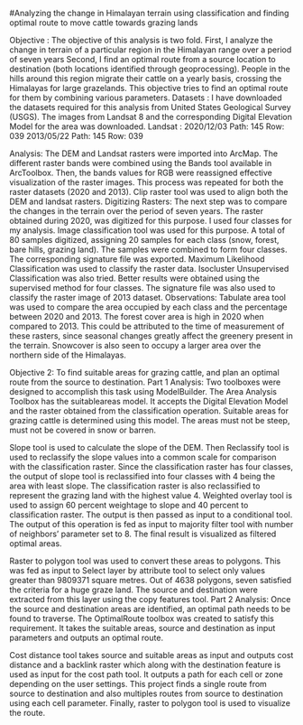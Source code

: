 #Analyzing the change in Himalayan terrain using classification and finding optimal route to move cattle towards grazing lands


Objective : The objective of this analysis is two fold. 
First, I analyze the change in terrain of a particular region in the Himalayan range over a period of seven years
Second, I find an optimal route from a source location to destination (both locations identified through geoprocessing). People in the hills around this region migrate their cattle on a yearly basis, crossing the Himalayas for large grazelands. This objective tries to find an optimal route for them by combining various parameters.
Datasets : I have downloaded the datasets required for this analysis from United States Geological Survey (USGS). The images from Landsat 8 and the corresponding Digital Elevation Model for the area was downloaded.
       Landsat : 2020/12/03  Path: 145  Row: 039
                    2013/05/22  Path: 145  Row: 039

Analysis: The DEM and Landsat rasters were imported into ArcMap. 
The different raster bands were combined using the Bands tool available in ArcToolbox. Then, the bands values for RGB were reassigned effective visualization of the raster images. This process was repeated for both the raster datasets (2020 and 2013). 
Clip raster tool was used to align both the DEM and landsat rasters. 
Digitizing Rasters: The next step was to compare the changes in the terrain over the period of seven years. The raster obtained during 2020, was digitized for this purpose. I used four classes for my analysis. Image classification tool was used for this purpose. A total of 80 samples digitized, assigning 20 samples for each class (snow, forest, bare hills, grazing land). The samples were combined to form four classes. The corresponding signature file was exported.
Maximum Likelihood Classification was used to classify the raster data. Isocluster Unsupervised Classification was also tried. Better results were obtained using the supervised method for four classes. The signature file was also used to classify the raster image of 2013 dataset. 
Observations: Tabulate area tool was used to compare the area occupied by each class and the percentage between 2020 and 2013. The forest cover area is high in 2020 when compared to 2013. This could be attributed to the time of measurement of these rasters, since seasonal changes greatly affect the greenery present in the terrain. Snowcover is also seen to occupy a larger area over the northern side of the Himalayas. 

Objective 2: To find suitable areas for grazing cattle, and plan an optimal route from the source to destination. 
Part 1 Analysis: Two toolboxes were designed to accomplish this task using ModelBuilder. 
The Area Analysis Toolbox has the suitableareas model. It accepts the Digital Elevation Model and the raster obtained from the classification operation. Suitable areas for grazing cattle is determined using this model. The areas must not be steep, must not be covered in snow or barren. 

 
Slope tool is used to calculate the slope of the DEM. Then Reclassify tool is used to reclassify the slope values into a common scale for comparison with the classification raster. Since the classification raster has four classes, the output of slope tool is reclassified into four classes with 4 being the area with least slope. The classification raster is also reclassified to represent the grazing land with the highest value 4. Weighted overlay tool is used to assign 60 percent weightage to slope and 40 percent to classification raster. The output is then passed as input to a conditional tool. The output of this operation is fed as input to majority filter tool with number of neighbors’ parameter set to 8. The final result is visualized as filtered optimal areas. 	

Raster to polygon tool was used to convert these areas to polygons. This was fed as input to Select layer by attribute tool to select only values greater than 9809371 square metres. Out of 4638 polygons, seven satisfied the criteria for a huge graze land. The source and destination were extracted from this layer using the copy features tool.
Part 2 Analysis:  Once the source and destination areas are identified, an optimal path needs to be found to traverse. The OptimalRoute toolbox was created to satisfy this requirement. It takes the suitable areas, source and destination as input parameters and outputs an optimal route. 
 

Cost distance tool takes source and suitable areas as input and outputs cost distance and a backlink raster which along with the destination feature is used as input for the cost path tool. It outputs a path for each cell or zone depending on the user settings. This project finds a single route from source to destination and also multiples routes from source to destination using each cell parameter. Finally, raster to polygon tool is used to visualize the route. 
